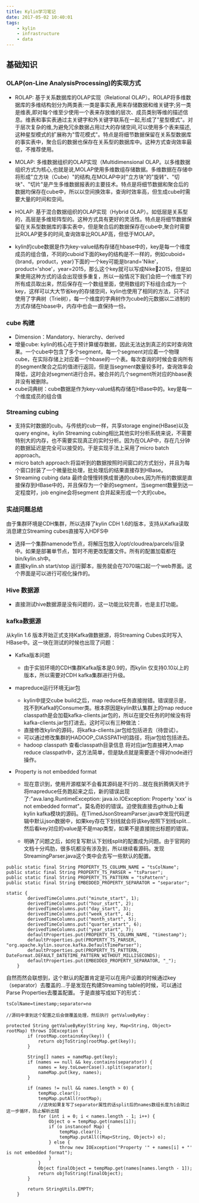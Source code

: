 ```yaml
---
title: Kylin学习笔记
date: 2017-05-02 10:40:01
tags:
    - kylin
    - infrastructure
    - data
---
```


## 基础知识

### OLAP(on-Line AnalysisProcessing)的实现方式

- ROLAP:
基于关系数据库的OLAP实现（Relational OLAP）。ROLAP将多维数据库的多维结构划分为两类表:一类是事实表,用来存储数据和维关键字;另一类是维表,即对每个维至少使用一个表来存放维的层次、成员类别等维的描述信息。维表和事实表通过主关键字和外关键字联系在一起,形成了"星型模式"。对于层次复杂的维,为避免冗余数据占用过大的存储空间,可以使用多个表来描述,这种星型模式的扩展称为"雪花模式"。特点是将细节数据保留在关系型数据库的事实表中，聚合后的数据也保存在关系型的数据库中。这种方式查询效率最低，不推荐使用。
- MOLAP:
多维数据组织的OLAP实现（Multidimensional OLAP。以多维数据组织方式为核心,也就是说,MOLAP使用多维数组存储数据。多维数据在存储中将形成"立方块（Cube）"的结构,在MOLAP中对"立方块"的"旋转"、"切块"、"切片"是产生多维数据报表的主要技术。特点是将细节数据和聚合后的数据均保存在cube中，所以以空间换效率，查询时效率高，但生成cube时需要大量的时间和空间。

- HOLAP: 基于混合数据组织的OLAP实现（Hybrid OLAP）。如低层是关系型的，高层是多维矩阵型的。这种方式具有更好的灵活性。特点是将细节数据保留在关系型数据库的事实表中，但是聚合后的数据保存在cube中,聚合时需要比ROLAP更多的时间,查询效率比ROLAP高，但低于MOLAP。

- kylin的cube数据是作为key-value结构存储在hbase中的，key是每一个维度成员的组合值，不同的cuboid下面的key的结构是不一样的，例如cuboid={brand，product，year}下面的一个key可能是brand='Nike'，product='shoe'，year=2015，那么这个key就可以写成Nike:shoe:2015，但是如果使用这种方式的话会出现很多重复，所以一般情况下我们会把一个维度下的所有成员取出来，然后保存在一个数组里面，使用数组的下标组合成为一个key，这样可以大大节省key的存储空间，kylin也使用了相同的方法，只不过使用了字典树（Trie树），每一个维度的字典树作为cube的元数据以二进制的方式存储在hbase中，内存中也会一直保持一份。

### cube 构建

- Dimension：Mandatory、hierarchy、derived
- 增量cube: kylin的核心在于预计算缓存数据，因此无法达到真正的实时查询效果。一个cube中包含了多个segment，每一个segment对应着一个物理cube，在实际存储上对应着一个hbase的一个表。每次查询的时候会查询所有的segment聚合之后的值进行返回，但是当segment数量较多时，查询效率会降低，这时会对segment进行合并。被合并的几个segment所对应的hbase表并没有被删除。
- cube词典树：cube数据是作为key-value结构存储在HBase中的。key是每一个维度成员的组合值

### Streaming cubing

- 支持实时数据的cub。与传统的cub一样，共享storage engine(HBase)以及query engine。kylin Streaming cubing相比其他实时分析系统来说，不需要特别大的内存，也不需要实现真正的实时分析。因为在OLAP中，存在几分钟的数据延迟是完全可以接受的。于是实现手法上采用了micro batch approach。
- micro batch approach:将监听到的数据按照时间窗口的方式划分，并且为每个窗口封装了一个微量批处理，批处理后的结果直接存到HBase。
- Streaming cubing data 最终会慢慢转换成普通的cubes,因为所有的数据是直接保存到HBase中的，并且保存为一个新的segment，当segment数量到达一定程度时，job engine会将segment 合并起来形成一个大的cube。


### 实战问题总结

由于集群环境是CDH集群，所以选择了kylin CDH 1.6的版本，支持从Kafka读取消息建立Streaming cubes直接写入HDFS中

- 选择一个集群namenode节点，将解压包放入/opt/cloudrea/parcels/目录中。如果是部署单节点，暂时不用更改配置文件。所有的配置加载都在bin/kylin.sh中。
- 直接kylin.sh start/stop 运行脚本，服务就会在7070端口起一个web界面。这个界面是可以进行可视化操作的。

### Hive 数据源

- 直接测试hive数据源是没有问题的，这一功能比较完善，也是主打功能。

### kafka数据源

从kylin 1.6 版本开始正式支持Kafka做数据源，将Streaming Cubes实时写入 HBase中。这一块在测试的时候也出现了问题：

- Kafka版本问题
  - 由于实验环境的CDH集群Kafka版本是0.9的，而kylin 仅支持0.10以上的版本，所以需要对CDH kafka集群进行升级。

- mapreduce运行环境无jar包
  - kylin中提交cube build之后，map reduce任务直接抛错。错误提示是，找不到Kafka的Consumer类。根本原因是kylin默认集群上的map reduce classpath是会加载kafka-clients.jar包的，所以在提交任务的时候没有将kafka-clients.jar包打进去。这时可以有三种做法：
  - 直接修改kylin的源码，将kafka-clients.jar包给包括进去（待尝试）。
  - 可以通过修改集群的HADOOP_ClASSPATH的路径，将jar包给包括进去。
  - hadoop classpath 查看classpath目录信息 将对应jar包直接拷入map reduce classpath中，这方法简单，但是缺点就是需要逐个得对node进行操作。

- Property is not embedded format
  - 现在意识到，使用开源框架不会看其源码是不行的...就在我折腾俩天终于将mapreduce任务跑起来之后，新的错误出现了:"ava.lang.RuntimeException: java.io.IOException: Property 'xxx' is not embedded format"。莫名奇妙的错误。迫使我直接去github上看kylin kafka模块的源码。在TimedJsonStreamParser.java中发现代码逻辑中默认json数据中，如果key存在下划线就会将该key按照下划线split... 然后看key对应的value是不是map类型，如果不是直接抛出标题的错误。

  - 明确了问题之后，如何复写默认下划线split的配置成为问题。由于官网的文档十分鸡肋，很多坑都没有涉及到，所以继续看源码。发现StreamingParser.java这个类中会去写一些默认的配置。

```
public static final String PROPERTY_TS_COLUMN_NAME = "tsColName";
public static final String PROPERTY_TS_PARSER = "tsParser";
public static final String PROPERTY_TS_PATTERN = "tsPattern";
public static final String EMBEDDED_PROPERTY_SEPARATOR = "separator";

static {
        derivedTimeColumns.put("minute_start", 1);
        derivedTimeColumns.put("hour_start", 2);
        derivedTimeColumns.put("day_start", 3);
        derivedTimeColumns.put("week_start", 4);
        derivedTimeColumns.put("month_start", 5);
        derivedTimeColumns.put("quarter_start", 6);
        derivedTimeColumns.put("year_start", 7);
        defaultProperties.put(PROPERTY_TS_COLUMN_NAME, "timestamp");
        defaultProperties.put(PROPERTY_TS_PARSER, "org.apache.kylin.source.kafka.DefaultTimeParser");
        defaultProperties.put(PROPERTY_TS_PATTERN, DateFormat.DEFAULT_DATETIME_PATTERN_WITHOUT_MILLISECONDS);
        defaultProperties.put(EMBEDDED_PROPERTY_SEPARATOR, "_");
    }

```

自然而然会联想到，这个默认的配置肯定是可以在用户设置的时候通过key（separator）去覆盖的...于是发现在构建Streaming table的时候，可以通过Parse Properties去覆盖配置。
于是直接写成如下的形式：

```
tsColName=timestamp;separator=no

//源码中拿到这个配置之后会做覆盖处理，然后执行 getValueByKey：

protected String getValueByKey(String key, Map<String, Object> rootMap) throws IOException {
        if (rootMap.containsKey(key)) {
            return objToString(rootMap.get(key));
        }

        String[] names = nameMap.get(key);
        if (names == null && key.contains(separator)) {
            names = key.toLowerCase().split(separator);
            nameMap.put(key, names);
        }

        if (names != null && names.length > 0) {
            tempMap.clear();
            tempMap.putAll(rootMap);
            //这块如果复写了separator属性的话split后的names数组长度为1会跳过这一步循环，防止解析出错
            for (int i = 0; i < names.length - 1; i++) {
                Object o = tempMap.get(names[i]);
                if (o instanceof Map) {
                    tempMap.clear();
                    tempMap.putAll((Map<String, Object>) o);
                } else {
                    throw new IOException("Property '" + names[i] + "' is not embedded format");
                }
            }
            Object finalObject = tempMap.get(names[names.length - 1]);
            return objToString(finalObject);
        }

        return StringUtils.EMPTY;
    }

```
